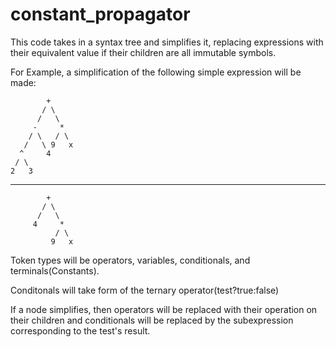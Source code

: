 constant_propagator
===================

This code takes in a syntax tree and simplifies it, replacing expressions with their equivalent value if their children are all immutable symbols.

For Example, a simplification of the following simple expression will be made:

            +
           / \
          /   \
         -     *
        / \   / \
       /   \ 9   x
      ^     4
     / \
    2   3
_______________________________
            +
           / \
          /   \
         4     *
              / \
             9   x

Token types will be operators, variables, conditionals, and terminals(Constants).

Conditonals will take form of the ternary operator(test?true:false)

If a node simplifies, then operators will be replaced with their operation on their children and conditionals will be replaced by the subexpression corresponding to the test's result.
